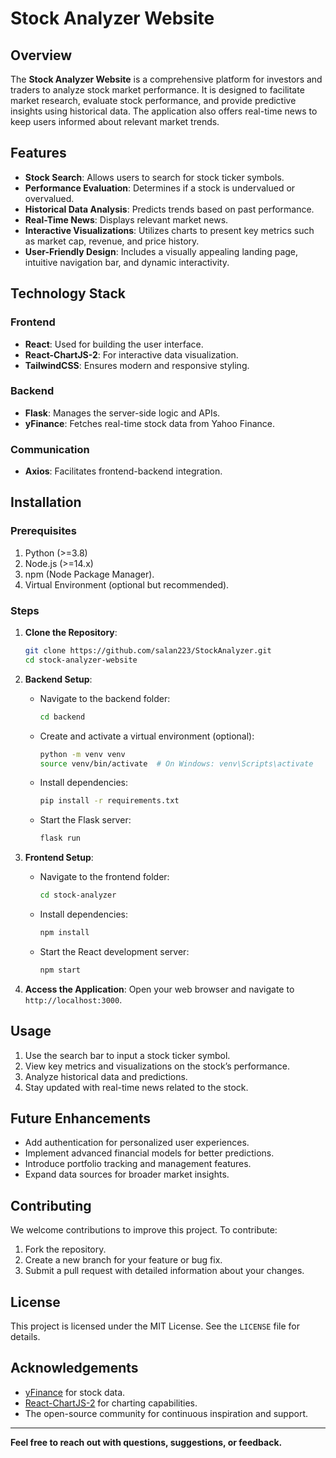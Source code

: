 # Stock Analyzer Website

## Overview
The **Stock Analyzer Website** is a comprehensive platform for investors and traders to analyze stock market performance. It is designed to facilitate market research, evaluate stock performance, and provide predictive insights using historical data. The application also offers real-time news to keep users informed about relevant market trends.

## Features
- **Stock Search**: Allows users to search for stock ticker symbols.
- **Performance Evaluation**: Determines if a stock is undervalued or overvalued.
- **Historical Data Analysis**: Predicts trends based on past performance.
- **Real-Time News**: Displays relevant market news.
- **Interactive Visualizations**: Utilizes charts to present key metrics such as market cap, revenue, and price history.
- **User-Friendly Design**: Includes a visually appealing landing page, intuitive navigation bar, and dynamic interactivity.

## Technology Stack
### Frontend
- **React**: Used for building the user interface.
- **React-ChartJS-2**: For interactive data visualization.
- **TailwindCSS**: Ensures modern and responsive styling.

### Backend
- **Flask**: Manages the server-side logic and APIs.
- **yFinance**: Fetches real-time stock data from Yahoo Finance.

### Communication
- **Axios**: Facilitates frontend-backend integration.

## Installation
### Prerequisites
1. Python (>=3.8)
2. Node.js (>=14.x)
3. npm (Node Package Manager).
4. Virtual Environment (optional but recommended).

### Steps
1. **Clone the Repository**:
   ```bash
   git clone https://github.com/salan223/StockAnalyzer.git
   cd stock-analyzer-website
   ```

2. **Backend Setup**:
   - Navigate to the backend folder:
     ```bash
     cd backend
     ```
   - Create and activate a virtual environment (optional):
     ```bash
     python -m venv venv
     source venv/bin/activate  # On Windows: venv\Scripts\activate
     ```
   - Install dependencies:
     ```bash
     pip install -r requirements.txt
     ```
   - Start the Flask server:
     ```bash
     flask run
     ```

3. **Frontend Setup**:
   - Navigate to the frontend folder:
     ```bash
     cd stock-analyzer
     ```
   - Install dependencies:
     ```bash
     npm install
     ```
   - Start the React development server:
     ```bash
     npm start
     ```

4. **Access the Application**:
   Open your web browser and navigate to `http://localhost:3000`.

## Usage
1. Use the search bar to input a stock ticker symbol.
2. View key metrics and visualizations on the stock’s performance.
3. Analyze historical data and predictions.
4. Stay updated with real-time news related to the stock.

## Future Enhancements
- Add authentication for personalized user experiences.
- Implement advanced financial models for better predictions.
- Introduce portfolio tracking and management features.
- Expand data sources for broader market insights.

## Contributing
We welcome contributions to improve this project. To contribute:
1. Fork the repository.
2. Create a new branch for your feature or bug fix.
3. Submit a pull request with detailed information about your changes.

## License
This project is licensed under the MIT License. See the `LICENSE` file for details.

## Acknowledgements
- [yFinance](https://pypi.org/project/yfinance/) for stock data.
- [React-ChartJS-2](https://react-chartjs-2.js.org/) for charting capabilities.
- The open-source community for continuous inspiration and support.

---

**Feel free to reach out with questions, suggestions, or feedback.**
